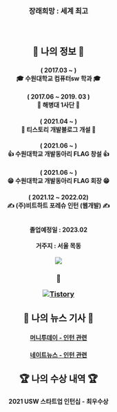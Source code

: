<h3 align='center'>장래희망 : 세계 최고</p>
</br>
<h2 align='center'> 📃 나의 정보 📃</p>
<h4 align='center'> ( 2017.03 ~ )</br>🎓 수원대학교 컴퓨터sw 학과 🎓</p>
<h4 align='center'> ( 2017.06 ~ 2019. 03 )</br>👿 해병대 1사단 👿</p>
<h4 align='center'> ( 2021.04 ~ )</br>📗 티스토리 개발블로그 개설 📗</p>
<h4 align='center'> ( 2021.06 ~ )</br>👍 수원대학교 개발동아리 FLAG 창설 👍</p>
<h4 align='center'> ( 2021.06 ~ )</br>😁 수원대학교 개발동아리 FLAG 회장 😁</p>
<h4 align='center'> ( 2021.12 ~ 2022.02)</br>✍ (주)비트하트 포레슈 인턴 (웹개발) ✍</p>
</br>
졸업예정일 : 2023.02
</br></br>
거주지 : 서울 목동
</br></br>
<img src="http://mazassumnida.wtf/api/v2/generate_badge?boj=tooo1">

<h3 align='center'> 💭 </p>

<a href="https://tooo1.tistory.com/"><img alt="Tistory" src="https://img.shields.io/badge/-TISTORY-black?style=for-the-badge"/></a>
</br>
<h2 align='center'> 📃 나의 뉴스 기사 📃</p>
<h4 align='center'><a href="https://news.mt.co.kr/mtview.php?no=2022020713482982747">머니투데이 - 인턴 관련</a></br>
<h4 align='center'><a href="https://news.nate.com/view/20220207n29633?mid=n0100">네이트뉴스 - 인턴 관련</a>
</br>
<h2 align='center'> 🏆 나의 수상 내역 🏆</p>
<h4 align='center'> 2021 USW 스타트업 인턴십 - 최우수상

